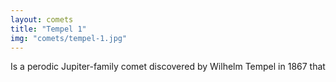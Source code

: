 ```yaml
---
layout: comets
title: "Tempel 1"
img: "comets/tempel-1.jpg"
---
```


Is a perodic Jupiter-family comet discovered by Wilhelm Tempel in 1867 that
